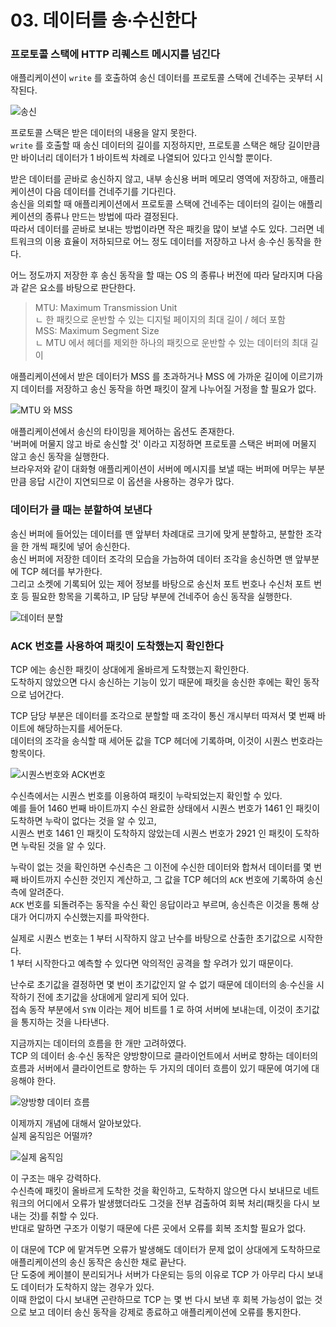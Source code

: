 # 03. 데이터를 송∙수신한다

### 프로토콜 스택에 HTTP 리퀘스트 메시지를 넘긴다

애플리케이션이 `write` 를 호출하여 송신 데이터를 프로토콜 스택에 건네주는 곳부터 시작된다.

![송신](images/IMG_02_02_02.png)

프로토콜 스택은 받은 데이터의 내용을 알지 못한다.  
`write` 를 호출할 때 송신 데이터의 길이를 지정하지만, 프로토콜 스택은 해당 길이만큼만 바이너리 데이터가 1 바이트씩 차례로 나열되어 있다고 인식할 뿐이다.

받은 데이터를 곧바로 송신하지 않고, 내부 송신용 버퍼 메모리 영역에 저장하고, 애플리케이션이 다음 데이터를 건네주기를 기다린다.  
송신을 의뢰할 때 애플리케이션에서 프로토콜 스택에 건네주는 데이터의 길이는 애플리케이션의 종류나 만드는 방법에 따라 결정된다.  
따라서 데이터를 곧바로 보내는 방법이라면 작은 패킷을 많이 보낼 수도 있다. 그러면 네트워크의 이용 효율이 저하되므로 어느 정도 데이터를 저장하고 나서 송∙수신 동작을 한다.

어느 정도까지 저장한 후 송신 동작을 할 때는 OS 의 종류나 버전에 따라 달라지며 다음과 같은 요소를 바탕으로 판단한다.  

> MTU: Maximum Transmission Unit  
> ㄴ 한 패킷으로 운반할 수 있는 디지털 페이지의 최대 길이 / 헤더 포함  
> MSS: Maximum Segment Size  
> ㄴ MTU 에서 헤더를 제외한 하나의 패킷으로 운반할 수 있는 데이터의 최대 길이

애플리케이션에서 받은 데이터가 MSS 를 초과하거나 MSS 에 가까운 길이에 이르기까지 데이터를 저장하고 송신 동작을 하면 패킷이 잘게 나누어질 거정을 할 필요가 없다.

![MTU 와 MSS](images/IMG_02_02_03.png)

애플리케이션에서 송신의 타이밍을 제어하는 옵션도 존재한다.  
'버퍼에 머물지 않고 바로 송신할 것' 이라고 지정하면 프로토콜 스택은 버퍼에 머물지 않고 송신 동작을 실행한다.  
브라우저와 같이 대화형 애플리케이션이 서버에 메시지를 보낼 때는 버퍼에 머무는 부분만큼 응답 시간이 지연되므로 이 옵션을 사용하는 경우가 많다.

### 데이터가 클 때는 분할하여 보낸다

송신 버퍼에 들어있는 데이터를 맨 앞부터 차례대로 크기에 맞게 분할하고, 분할한 조각을 한 개씩 패킷에 넣어 송신한다.  
송신 버퍼에 저장한 데이터 조각의 모습을 가늠하여 데이터 조각을 송신하면 맨 앞부분에 TCP 헤더를 부가한다.  
그리고 소켓에 기록되어 있는 제어 정보를 바탕으로 송신처 포트 번호나 수신처 포트 번호 등 필요한 항목을 기록하고, IP 담당 부분에 건네주어 송신 동작을 실행한다.

![데이터 분할](images/IMG_02_02_04.png)

### ACK 번호를 사용하여 패킷이 도착했는지 확인한다

TCP 에는 송신한 패킷이 상대에게 올바르게 도착했는지 확인한다.  
도착하지 않았으면 다시 송신하는 기능이 있기 때문에 패킷을 송신한 후에는 확인 동작으로 넘어간다.

TCP 담당 부분은 데이터를 조각으로 분할할 때 조각이 통신 개시부터 따져서 몇 번째 바이트에 해당하는지를 세어둔다.  
데이터의 조각을 송식할 때 세어둔 값을 TCP 헤더에 기록하며, 이것이 시퀀스 번호라는 항목이다.

![시퀀스번호와 ACK번호](images/IMG_02_02_05.png)

수신측에서는 시퀀스 번호를 이용하여 패킷이 누락되었는지 확인할 수 있다.  
예를 들어 1460 번째 바이트까지 수신 완료한 상태에서 시퀀스 번호가 1461 인 패킷이 도착하면 누락이 없다는 것을 알 수 있고,  
시퀀스 번호 1461 인 패킷이 도착하지 않았는데 시퀀스 번호가 2921 인 패킷이 도착하면 누락된 것을 알 수 있다.  

누락이 없는 것을 확인하면 수신측은 그 이전에 수신한 데이터와 합쳐서 데이터를 몇 번째 바이트까지 수신한 것인지 계산하고, 그 값을 TCP 헤더의 `ACK` 번호에 기록하여 송신측에 알려준다.  
`ACK` 번호를 되돌려주는 동작을 수신 확인 응답이라고 부르며, 송신측은 이것을 통해 상대가 어디까지 수신했는지를 파악한다.

실제로 시퀀스 번호는 1 부터 시작하지 않고 난수를 바탕으로 산출한 초기값으로 시작한다.  
1 부터 시작한다고 예측할 수 있다면 악의적인 공격을 할 우려가 있기 때문이다.

난수로 초기값을 결정하면 몇 번이 초기값인지 알 수 없기 때문에 데이터의 송∙수신을 시작하기 전에 초기값을 상대에게 알리게 되어 있다.  
접속 동작 부분에서 `SYN` 이라는 제어 비트를 1 로 하여 서버에 보내는데, 이것이 초기값을 통지하는 것을 나타낸다.

지금까지는 데이터의 흐름을 한 개만 고려하였다.  
TCP 의 데이터 송∙수신 동작은 양방향이므로 클라이언트에서 서버로 향하는 데이터의 흐름과 서버에서 클라이언트로 향하는 두 가지의 데이터 흐름이 있기 때문에 여기에 대응해야 한다.

![양방향 데이터 흐름](images/IMG_02_02_06.png)

이제까지 개념에 대해서 알아보았다.  
실제 움직임은 어떨까?

![실제 움직임](images/IMG_02_02_07.png)

이 구조는 매우 강력하다.  
수신측에 패킷이 올바르게 도착한 것을 확인하고, 도착하지 않으면 다시 보내므로 네트워크의 어디에서 오류가 발생했더라도 그것을 전부 검출하여 회복 처리(패킷을 다시 보내는 것)를 취할 수 있다.  
반대로 말하면 구조가 이렇기 때문에 다른 곳에서 오류를 회복 조치할 필요가 없다.

이 대문에 TCP 에 맡겨두면 오류가 발생해도 데이터가 문제 없이 상대에게 도착하므로 애플리케이션의 송신 동작은 송신한 채로 끝난다.  
단 도중에 케이블이 분리되거나 서버가 다운되는 등의 이유로 TCP 가 아무리 다시 보내도 데이터가 도착하지 않는 경우가 있다.  
이때 한없이 다시 보내면 곤란하므로 TCP 는 몇 번 다시 보낸 후 회복 가능성이 없는 것으로 보고 데이터 송신 동작을 강제로 종료하고 애플리케이션에 오류를 통지한다.